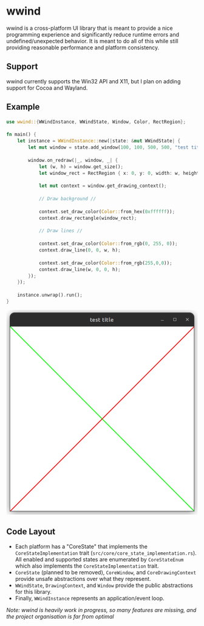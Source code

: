 # wwind
wwind is a cross-platform UI library that is meant to provide a nice programming experience and significantly reduce runtime errors and undefined/unexpected behavior. It is meant to do all of this while still providing reasonable performance and platform consistency. 
## Support
wwind currently supports the Win32 API and X11, but I plan on adding support for Cocoa and Wayland.
## Example
```rust
use wwind::{WWindInstance, WWindState, Window, Color, RectRegion};

fn main() {
    let instance = WWindInstance::new(|state: &mut WWindState| {
        let mut window = state.add_window(100, 100, 500, 500, "test title");

        window.on_redraw(|_, window, _| {
            let (w, h) = window.get_size();
            let window_rect = RectRegion { x: 0, y: 0, width: w, height: h };

            let mut context = window.get_drawing_context();

            // Draw background //

            context.set_draw_color(Color::from_hex(0xffffff));
            context.draw_rectangle(window_rect);
            
            // Draw lines //

            context.set_draw_color(Color::from_rgb(0, 255, 0));
            context.draw_line(0, 0, w, h);
            
            context.set_draw_color(Color::from_rgb(255,0,0));
            context.draw_line(w, 0, 0, h);
        });
    });

    instance.unwrap().run();
}
```
![Resulting window](docs/example.png)
## Code Layout
- Each platform has a "CoreState" that implements the `CoreStateImplementation` trait (`src/core/core_state_implementation.rs`). All enabled and supported states are enumerated by `CoreStateEnum` which also implements the `CoreStateImplementation` trait. 
- `CoreState` (planned to be removed), `CoreWindow`, and `CoreDrawingContext` provide unsafe abstractions over what they represent. 
- `WWindState`, `DrawingContext`, and `Window` provide the public abstractions for this library.
- Finally, `WWindInstance` represents an application/event loop.

*Note: wwind is heavily work in progress, so many features are missing, and the project organisation is far from optimal*
